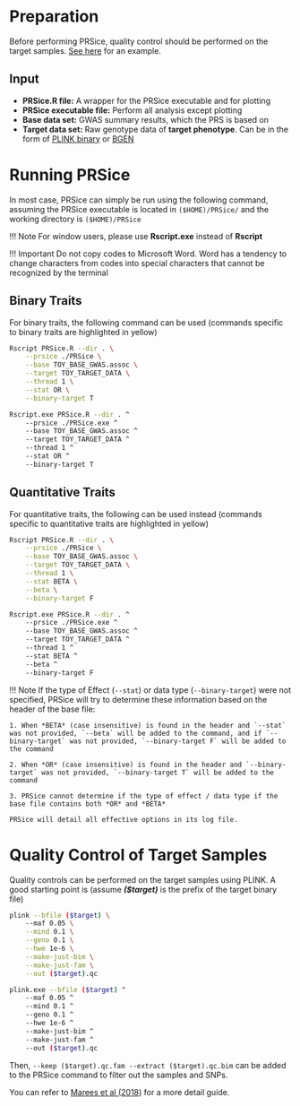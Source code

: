 
# Preparation
Before performing PRSice, quality control should be performed on the target samples. [See here](quick_start.md#quality-control-of-target-samples) for an example.

## Input
- **PRSice.R file:** A wrapper for the PRSice executable and for plotting
- **PRSice executable file:** Perform all analysis except plotting
- **Base data set:** GWAS summary results, which the PRS is based on
- **Target data set:** Raw genotype data of **target phenotype**.
Can be in the form of  [PLINK binary](https://www.cog-genomics.org/plink2/formats#bed) or [BGEN](http://www.well.ox.ac.uk/~gav/bgen_format/)

# Running PRSice
In most case, PRSice can simply be run using the following command, assuming the
PRSice executable is located in `($HOME)/PRSice/` and the working directory is `($HOME)/PRSice`

!!! Note
    For window users, please use **Rscript.exe** instead of **Rscript**

!!! Important
    Do not copy codes to Microsoft Word. Word has a tendency to change characters from codes into special characters that cannot be recognized by the terminal

## Binary Traits
For binary traits, the following command can be used (commands specific to binary traits are highlighted in yellow)

``` bash hl_lines="6 7" tab="Unix"
Rscript PRSice.R --dir . \
    --prsice ./PRSice \
    --base TOY_BASE_GWAS.assoc \
    --target TOY_TARGET_DATA \
    --thread 1 \
    --stat OR \
    --binary-target T
```

``` bash hl_lines="6 7" tab="Windows"
Rscript.exe PRSice.R --dir . ^
    --prsice ./PRSice.exe ^
    --base TOY_BASE_GWAS.assoc ^
    --target TOY_TARGET_DATA ^
    --thread 1 ^
    --stat OR ^
    --binary-target T
```

## Quantitative Traits
For quantitative traits, the following can be used instead  (commands specific to quantitative traits are highlighted in yellow)

``` bash tab="Unix" hl_lines="6 7 8" 
Rscript PRSice.R --dir . \
    --prsice ./PRSice \
    --base TOY_BASE_GWAS.assoc \
    --target TOY_TARGET_DATA \
    --thread 1 \
    --stat BETA \
    --beta \
    --binary-target F
```

``` bash tab="Windows" hl_lines="6 7 8" 
Rscript.exe PRSice.R --dir . ^
    --prsice ./PRSice.exe ^
    --base TOY_BASE_GWAS.assoc ^
    --target TOY_TARGET_DATA ^
    --thread 1 ^
    --stat BETA ^
    --beta ^
    --binary-target F
```


!!! Note
    If the type of Effect (`--stat`) or data type (`--binary-target`) were not specified, PRSice will try to determine these information based on the header of the base file:

    1. When *BETA* (case insensitive) is found in the header and `--stat` was not provided, `--beta` will be added to the command, and if `--binary-target` was not provided, `--binary-target F` will be added to the command 
   
    2. When *OR* (case insensitive) is found in the header and `--binary-target` was not provided, `--binary-target T` will be added to the command

    3. PRSice cannot determine if the type of effect / data type if the base file contains both *OR* and *BETA*

    PRSice will detail all effective options in its log file.

# Quality Control of Target Samples

Quality controls can be performed on the target samples using PLINK. 
A good starting point is (assume **_($target)_** is the prefix of the target binary file)

``` bash tab="Unix"
plink --bfile ($target) \
    --maf 0.05 \
    --mind 0.1 \
    --geno 0.1 \
    --hwe 1e-6 \
    --make-just-bim \
    --make-just-fam \
    --out ($target).qc
```

``` bash tab="Windows"
plink.exe --bfile ($target) ^
    --maf 0.05 ^
    --mind 0.1 ^
    --geno 0.1 ^
    --hwe 1e-6 ^
    --make-just-bim ^
    --make-just-fam ^
    --out ($target).qc
```


Then, `--keep ($target).qc.fam --extract ($target).qc.bim` can be added to the PRSice command to filter out
the samples and SNPs.

You can refer to [Marees et al (2018)](https://www.ncbi.nlm.nih.gov/pubmed/29484742) for a more detail guide.
